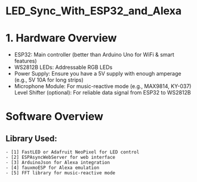 # LED_Sync_With_ESP32_and_Alexa


# 1. Hardware Overview
 - ESP32: Main controller (better than Arduino Uno for WiFi & smart features)
 - WS2812B LEDs: Addressable RGB LEDs
 - Power Supply: Ensure you have a 5V supply with enough amperage (e.g., 5V 10A for long strips)
 - Microphone Module: For music-reactive mode (e.g., MAX9814, KY-037)
Level Shifter (optional): For reliable data signal from ESP32 to WS2812B


# Software Overview

## Library Used:
    - [1] FastLED or Adafruit NeoPixel for LED control
    - [2] ESPAsyncWebServer for web interface
    - [3] ArduinoJson for Alexa integration
    - [4] fauxmoESP for Alexa emulation
    - [5] FFT library for music-reactive mode